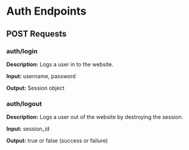 # Auth Endpoints

## POST Requests

### auth/login

**Description:** Logs a user in to the website.

**Input:** username, password

**Output:** Session object


### auth/logout

**Description:** Logs a user out of the website by destroying the session.

**Input:** session_id

**Output:** true or false (success or failure)
